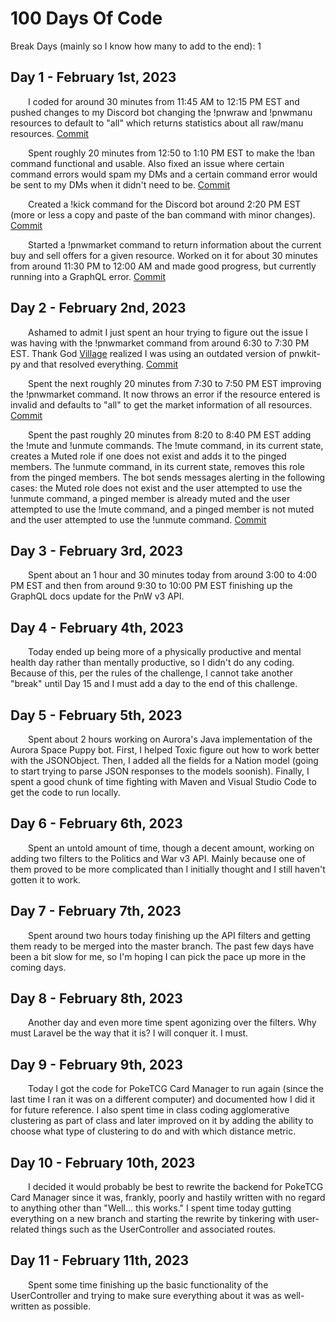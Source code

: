 # 100 Days Of Code

Break Days (mainly so I know how many to add to the end): 1

## Day 1 - February 1st, 2023
&emsp;&emsp;I coded for around 30 minutes from 11:45 AM to 12:15 PM EST and pushed changes to my Discord bot changing the !pnwraw and !pnwmanu resources to default to "all" which returns statistics about all raw/manu resources. [Commit](https://github.com/JacobKnox/Personal-Discord-Bot/commit/61af30bed1bdaee05734e8b51f82c3312b381bdf)

&emsp;&emsp;Spent roughly 20 minutes from 12:50 to 1:10 PM EST to make the !ban command functional and usable. Also fixed an issue where certain command errors would spam my DMs and a certain command error would be sent to my DMs when it didn't need to be. [Commit](https://github.com/JacobKnox/Personal-Discord-Bot/commit/2ddb76f854cffe7120d10b871ba2168fae70db5f)

&emsp;&emsp;Created a !kick command for the Discord bot around 2:20 PM EST (more or less a copy and paste of the ban command with minor changes). [Commit](https://github.com/JacobKnox/Personal-Discord-Bot/commit/e776f76fb978c003995cfdea70249132a1aa7bdf)

&emsp;&emsp;Started a !pnwmarket command to return information about the current buy and sell offers for a given resource. Worked on it for about 30 minutes from around 11:30 PM to 12:00 AM and made good progress, but currently running into a GraphQL error. [Commit](https://github.com/JacobKnox/Personal-Discord-Bot/commit/aea30fd2b8b4abfa7489c5d8a870f5fff88283f5)

## Day 2 - February 2nd, 2023
&emsp;&emsp;Ashamed to admit I just spent an hour trying to figure out the issue I was having with the !pnwmarket command from around 6:30 to 7:30 PM EST. Thank God [Village](https://github.com/mrvillage) realized I was using an outdated version of pnwkit-py and that resolved everything. [Commit](https://github.com/JacobKnox/Personal-Discord-Bot/commit/977d55768ed0365d1f11503588624763fd6775b8)

&emsp;&emsp;Spent the next roughly 20 minutes from 7:30 to 7:50 PM EST improving the !pnwmarket command. It now throws an error if the resource entered is invalid and defaults to "all" to get the market information of all resources. [Commit](https://github.com/JacobKnox/Personal-Discord-Bot/commit/d9b194c7af76b05b89681ff12227f2787a622649)

&emsp;&emsp;Spent the past roughly 20 minutes from 8:20 to 8:40 PM EST adding the !mute and !unmute commands. The !mute command, in its current state, creates a Muted role if one does not exist and adds it to the pinged members. The !unmute command, in its current state, removes this role from the pinged members. The bot sends messages alerting in the following cases: the Muted role does not exist and the user attempted to use the !unmute command, a pinged member is already muted and the user attempted to use the !mute command, and a pinged member is not muted and the user attempted to use the !unmute command. [Commit](https://github.com/JacobKnox/Personal-Discord-Bot/commit/4e14932d79127acac37391a4c16f0d7cab59839c)

## Day 3 - February 3rd, 2023
&emsp;&emsp;Spent about an 1 hour and 30 minutes today from around 3:00 to 4:00 PM EST and then from around 9:30 to 10:00 PM EST finishing up the GraphQL docs update for the PnW v3 API.

## Day 4 - February 4th, 2023
&emsp;&emsp;Today ended up being more of a physically productive and mental health day rather than mentally productive, so I didn't do any coding. Because of this, per the rules of the challenge, I cannot take another "break" until Day 15 and I must add a day to the end of this challenge.

## Day 5 - February 5th, 2023
&emsp;&emsp;Spent about 2 hours working on Aurora's Java implementation of the Aurora Space Puppy bot. First, I helped Toxic figure out how to work better with the JSONObject. Then, I added all the fields for a Nation model (going to start trying to parse JSON responses to the models soonish). Finally, I spent a good chunk of time fighting with Maven and Visual Studio Code to get the code to run locally.

## Day 6 - February 6th, 2023
&emsp;&emsp;Spent an untold amount of time, though a decent amount, working on adding two filters to the Politics and War v3 API. Mainly because one of them proved to be more complicated than I initially thought and I still haven't gotten it to work.

## Day 7 - February 7th, 2023
&emsp;&emsp;Spent around two hours today finishing up the API filters and getting them ready to be merged into the master branch. The past few days have been a bit slow for me, so I'm hoping I can pick the pace up more in the coming days.

## Day 8 - February 8th, 2023
&emsp;&emsp;Another day and even more time spent agonizing over the filters. Why must Laravel be the way that it is? I will conquer it. I must.

## Day 9 - February 9th, 2023
&emsp;&emsp;Today I got the code for PokeTCG Card Manager to run again (since the last time I ran it was on a different computer) and documented how I did it for future reference. I also spent time in class coding agglomerative clustering as part of class and later improved on it by adding the ability to choose what type of clustering to do and with which distance metric.

## Day 10 - February 10th, 2023
&emsp;&emsp;I decided it would probably be best to rewrite the backend for PokeTCG Card Manager since it was, frankly, poorly and hastily written with no regard to anything other than "Well... this works." I spent time today gutting everything on a new branch and starting the rewrite by tinkering with user-related things such as the UserController and associated routes.

## Day 11 - February 11th, 2023
&emsp;&emsp;Spent some time finishing up the basic functionality of the UserController and trying to make sure everything about it was as well-written as possible.